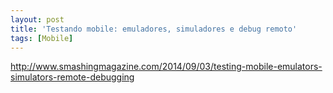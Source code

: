 ```yaml
---
layout: post
title: 'Testando mobile: emuladores, simuladores e debug remoto'
tags: [Mobile]
---
```


<http://www.smashingmagazine.com/2014/09/03/testing-mobile-emulators-simulators-remote-debugging>

